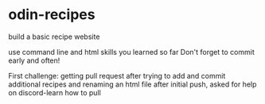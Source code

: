 # odin-recipes
build a basic recipe website 

use command line and html skills you learned so far 
Don't forget to commit early and often! 

First challenge: getting pull request after trying to add and commit additional recipes and renaming an html file after initial push, asked for help on discord-learn how to pull 